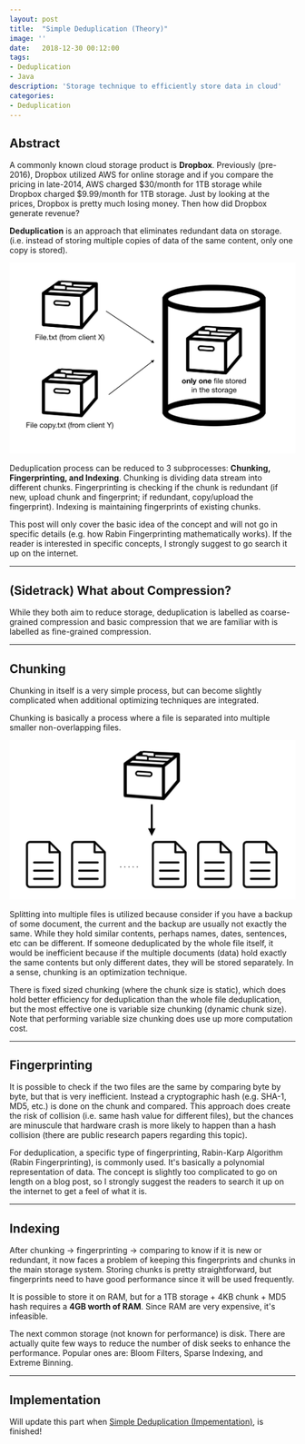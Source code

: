 ```yaml
---
layout: post
title:  "Simple Deduplication (Theory)"
image: ''
date:   2018-12-30 00:12:00
tags:
- Deduplication
- Java
description: 'Storage technique to efficiently store data in cloud'
categories:
- Deduplication
---
```


## Abstract

A commonly known cloud storage product is **Dropbox**. Previously (pre-2016), Dropbox utilized AWS for online storage and if you compare the pricing in late-2014, AWS charged $30/month for 1TB storage while Dropbox charged $9.99/month for 1TB storage. Just by looking at the prices, Dropbox is pretty much losing money. Then how did Dropbox generate revenue?

**Deduplication** is an approach that eliminates redundant data on storage. (i.e. instead of storing multiple copies of data of the same content, only one copy is stored).

<img src="../uploads/deduplication-general.png">

Deduplication process can be reduced to 3 subprocesses: **Chunking, Fingerprinting, and Indexing**. Chunking is dividing data stream into different chunks. Fingerprinting is checking if the chunk is redundant (if new, upload chunk and fingerprint; if redundant, copy/upload the fingerprint). Indexing is maintaining fingerprints of existing chunks.

This post will only cover the basic idea of the concept and will not go in specific details (e.g. how Rabin Fingerprinting mathematically works). If the reader is interested in specific concepts, I strongly suggest to go search it up on the internet.

---

## (Sidetrack) What about Compression?

While they both aim to reduce storage, deduplication is labelled as coarse-grained compression and basic compression that we are familiar with is labelled as fine-grained compression.

---

## Chunking

Chunking in itself is a very simple process, but can become slightly complicated when additional optimizing techniques are integrated.

Chunking is basically a process where a file is separated into multiple smaller non-overlapping files.

<img src="../uploads/deduplication-chunking-basic.png">

Splitting into multiple files is utilized because consider if you have a backup of some document, the current and the backup are usually not exactly the same. While they hold similar contents, perhaps names, dates, sentences, etc can be different. If someone deduplicated by the whole file itself, it would be inefficient because if the multiple documents (data) hold exactly the same contents but only different dates, they will be stored separately. In a sense, chunking is an optimization technique.

There is fixed sized chunking (where the chunk size is static), which does hold better efficiency for deduplication than the whole file deduplication, but the most effective one is variable size chunking (dynamic chunk size). Note that performing variable size chunking does use up more computation cost.

---

## Fingerprinting

It is possible to check if the two files are the same by comparing byte by byte, but that is very inefficient. Instead a cryptographic hash (e.g. SHA-1, MD5, etc.) is done on the chunk and compared. This approach does create the risk of collision (i.e. same hash value for different files), but the chances are minuscule that hardware crash is more likely to happen than a hash collision (there are public research papers regarding this topic).

For deduplication, a specific type of fingerprinting, Rabin-Karp Algorithm (Rabin Fingerprinting), is commonly used. It's basically a polynomial representation of data. The concept is slightly too complicated to go on length on a blog post, so I strongly suggest the readers to search it up on the internet to get a feel of what it is.

---

## Indexing

After chunking → fingerprinting → comparing to know if it is new or redundant, it now faces a problem of keeping this fingerprints and chunks in the main storage system. Storing chunks is pretty straightforward, but fingerprints need to have good performance since it will be used frequently.

It is possible to store it on RAM, but for a 1TB storage + 4KB chunk + MD5 hash requires a **4GB worth of RAM**. Since RAM are very expensive, it's infeasible.

The next common storage (not known for performance) is disk. There are actually quite few ways to reduce the number of disk seeks to enhance the performance. Popular ones are: Bloom Filters, Sparse Indexing, and Extreme Binning.

---

## Implementation

Will update this part when [Simple Deduplication (Impementation)](https://google.com), is finished!

